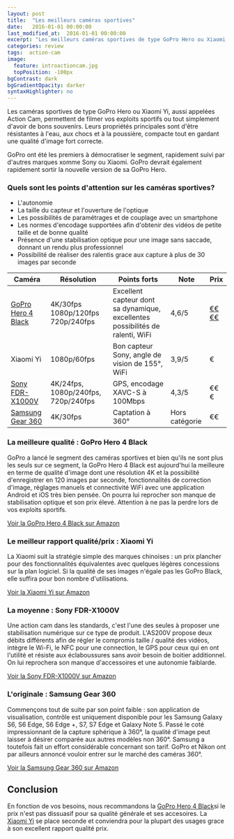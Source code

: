 ```yaml
---
layout: post
title:  "Les meilleurs caméras sportives"
date:   2016-01-01 00:00:00
last_modified_at:  2016-01-01 00:00:00
excerpt: "Les meilleurs caméras sportives de type GoPro Hero ou Xiaomi Yi, aussi appelées Action Cam, permettent de filmer vos exploits sportifs"
categories: review
tags:  action-cam
image:
  feature: introactioncam.jpg
  topPosition: -100px
bgContrast: dark
bgGradientOpacity: darker
syntaxHighlighter: no
---
```

Les caméras sportives de type GoPro Hero ou Xiaomi Yi, aussi appelées Action Cam, permettent de filmer vos exploits sportifs ou tout simplement d'avoir de bons souvenirs. Leurs propriétés principales sont d'être résistantes à l'eau, aux chocs et à la poussière, compacte tout en gardant une qualité d'image fort correcte.

GoPro ont été les premiers à démocratiser le segment, rapidement suivi par d'autres marques xomme Sony ou Xiaomi. GoPro devrait également rapidement sortir la nouvelle version de sa GoPro Hero.

### Quels sont les points d'attention sur les caméras sportives?

 - L'autonomie
 - La taille du capteur et l'ouverture de l'optique
 - Les possibilités de paramétrages et de couplage avec un smartphone
 - Les normes d'encodage supportées afin d'obtenir des vidéos de petite taille et de bonne qualité
 - Présence d'une stabilisation optique pour une image sans saccade, donnant un rendu plus professionnel
 - Possibilité de réaliser des ralentis grace aux capture à plus de 30 images par seconde

| Caméra | Résolution | Points forts | Note | Prix |
|---|---|---|---|---|
| <a href="http://www.amazon.fr/GoPro-Adventure-Cam%C3%A9ra-embarqu%C3%A9e-Bluetooth/dp/B00O46894K/ref=as_li_ss_tl?ie=UTF8&qid=1471099502&sr=8-1&keywords=hero+black&linkCode=ll1&tag=meilleurs08-21&linkId=643d35794953ad13dd2d6cb9015f3f85" target="_blank">GoPro Hero 4 Black</a>|4K/30fps 1080p/120fps 720p/240fps | Excellent capteur dont sa dynamique, excellentes possibilités de ralenti, WiFi | 4,6/5 | <a href="http://www.amazon.fr/dp/B00O46894K/" target="_blank">€€€€</a>|
| Xiaomi Yi | 1080p/60fps | Bon capteur Sony, angle de vision de 155°, WiFi | 3,9/5 | €|
| <a href="http://www.amazon.fr/Sony-FDR-X1000VR-Action-Stabilis%C3%A9e-Wifi/dp/B00RK7OHPK/ref=as_li_ss_tl?ie=UTF8&qid=1471008021&sr=8-3&keywords=Sony+FDR-X1000V&linkCode=ll1&tag=meilleurs08-21&linkId=95717d3f7cdf640eca97fb7bed0d2ea7">Sony FDR-X1000V</a>|  4K/24fps, 1080p/240fps, 720p/240fps| GPS, encodage XAVC-S à 100Mbps | 4,3/5 |€€€|
| <a href="http://www.amazon.fr/Samsung-Cam%C3%A9ra-connect%C3%A9e-haute-r%C3%A9solution/dp/B01GCGLCWU/ref=as_li_ss_tl?ie=UTF8&qid=1471008069&sr=8-1&keywords=Samsung+Gear+360&linkCode=ll1&tag=meilleurs08-21&linkId=49df24a74929417040783b2f0099438c">Samsung Gear 360</a> | 4K/30fps | Captation à 360° | Hors catégorie |€€|


### La meilleure qualité : GoPro Hero 4 Black

<div class="img img--fullContainer img--14xLeading" style="background-image: url({{ site.baseurl_posts_img }}goprohero.jpg);"></div>


GoPro a lancé le segment des caméras sportives et bien qu'ils ne sont plus les seuls sur ce segment, la GoPro Hero 4 Black est aujourd'hui la meilleure en terme de qualité d'image dont une résolution 4K et la possibilité d'enregistrer en 120 images par seconde, fonctionnalités de correction d'image, réglages manuels et connectivité WiFi avec une application Android et iOS très bien pensée. On pourra lui reprocher son manque de stabilisation optique et son prix élevé. Attention à ne pas la perdre lors de vos exploits sportifs.

<a href="http://www.amazon.fr/GoPro-Adventure-Cam%C3%A9ra-embarqu%C3%A9e-Bluetooth/dp/B00O46894K/ref=as_li_ss_tl?ie=UTF8&qid=1471099502&sr=8-1&keywords=hero+black&linkCode=ll1&tag=meilleurs08-21&linkId=643d35794953ad13dd2d6cb9015f3f85" target="_blank">Voir la GoPro Hero 4 Black sur Amazon</a>

### Le meilleur rapport qualité/prix : Xiaomi Yi

<div class="img img--fullContainer img--14xLeading" style="background-image: url({{ site.baseurl_posts_img }}xiaomiyi.jpg);"></div>


La Xiaomi suit la stratégie simple des marques chinoises : un prix plancher pour des fonctionnalités équivalentes avec quelques légères concessions sur la plan logiciel. Si la qualité de ses images n'égale pas les GoPro Black, elle suffira pour bon nombre d'utilisations.

<a href="http://www.amazon.fr/Xiaomi-Cam%C3%A9ra-Ambarella-Action-Sports/dp/B00Y239FAC/ref=as_li_ss_tl?ie=UTF8&qid=1471007728&sr=8-4&keywords=xiaomi+yi&linkCode=ll1&tag=meilleurs08-21&linkId=8ffad64065387894877c71b3b3f52415
" target="_blank">Voir la Xiaomi Yi sur Amazon</a>

### La moyenne : Sony FDR-X1000V

<div class="img img--fullContainer img--14xLeading" style="background-image: url({{ site.baseurl_posts_img }}sonyfdr.jpg);"></div>

Une action cam dans les standards, c'est l'une des seules à proposer une stabilisation numérique sur ce type de produit. L'AS200V propose deux débits différents afin de régler le compromis taille / qualité des vidéos, intègre le Wi-Fi, le NFC pour une connection, le GPS pour ceux qui en ont l'utilité et résiste aux éclaboussures sans avoir besoin de boitier additionnel. On lui reprochera son manque d'accessoires et une autonomie faiblarde.

<a href="http://www.amazon.fr/Sony-FDR-X1000VR-Action-Stabilis%C3%A9e-Wifi/dp/B00RK7OHPK/ref=as_li_ss_tl?ie=UTF8&qid=1471008021&sr=8-3&keywords=Sony+FDR-X1000V&linkCode=ll1&tag=meilleurs08-21&linkId=95717d3f7cdf640eca97fb7bed0d2ea7">Voir la Sony FDR-X1000V sur Amazon</a>

### L'originale : Samsung Gear 360

<div class="img img--fullContainer img--14xLeading" style="background-image: url({{ site.baseurl_posts_img }}samsunggear360.jpg);"></div>

Commençons tout de suite par son point faible : son application de visualisation, contrôle est uniquement disponible pour les Samsung Galaxy S6, S6 Edge, S6 Edge +, S7, S7 Edge et Galaxy Note 5. Passé le coté impressionnant de la capture sphérique à 360°, la qualité d'image peut laisser à désirer comparée aux autres modèles non 360°. Samsung a toutefois fait un effort considérable concernant son tarif. GoPro et Nikon ont par ailleurs annoncé vouloir entrer sur le marché des caméras 360°.

<a href="http://www.amazon.fr/Samsung-Cam%C3%A9ra-connect%C3%A9e-haute-r%C3%A9solution/dp/B01GCGLCWU/ref=as_li_ss_tl?ie=UTF8&qid=1471008069&sr=8-1&keywords=Samsung+Gear+360&linkCode=ll1&tag=meilleurs08-21&linkId=49df24a74929417040783b2f0099438c">Voir la Samsung Gear 360 sur Amazon</a>

Conclusion
----------------

En fonction de vos besoins, nous recommandons la <a href="http://www.amazon.fr/GoPro-Adventure-Cam%C3%A9ra-embarqu%C3%A9e-Bluetooth/dp/B00O46894K/ref=as_li_ss_tl?ie=UTF8&qid=1471099502&sr=8-1&keywords=hero+black&linkCode=ll1&tag=meilleurs08-21&linkId=643d35794953ad13dd2d6cb9015f3f85" target="_blank">GoPro Hero 4 Black</a>si le prix n'est pas dissuasif pour sa qualité générale et ses accesoires. La <a href="http://www.amazon.fr/Xiaomi-Cam%C3%A9ra-Ambarella-Action-Sports/dp/B00Y239FAC/ref=as_li_ss_tl?ie=UTF8&qid=1471007728&sr=8-4&keywords=xiaomi+yi&linkCode=ll1&tag=meilleurs08-21&linkId=8ffad64065387894877c71b3b3f52415
" target="_blank">Xiaomi Yi</a> se place seconde et conviendra pour la plupart des usages grace à son excellent rapport qualité prix.
